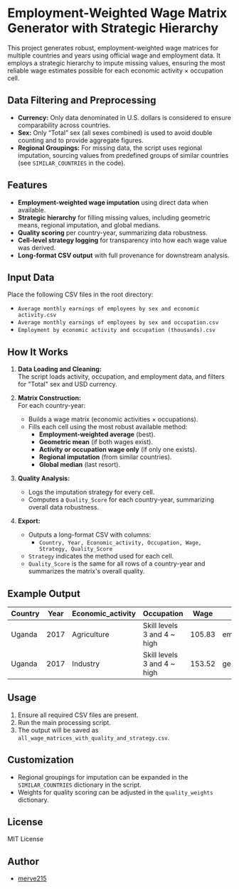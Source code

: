 # Employment-Weighted Wage Matrix Generator with Strategic Hierarchy

This project generates robust, employment-weighted wage matrices for multiple countries and years using official wage and employment data. It employs a strategic hierarchy to impute missing values, ensuring the most reliable wage estimates possible for each economic activity × occupation cell.

## Data Filtering and Preprocessing

- **Currency:** Only data denominated in U.S. dollars is considered to ensure comparability across countries.
- **Sex:** Only “Total” sex (all sexes combined) is used to avoid double counting and to provide aggregate figures.
- **Regional Groupings:** For missing data, the script uses regional imputation, sourcing values from predefined groups of similar countries (see `SIMILAR_COUNTRIES` in the code).

## Features

- **Employment-weighted wage imputation** using direct data when available.
- **Strategic hierarchy** for filling missing values, including geometric means, regional imputation, and global medians.
- **Quality scoring** per country-year, summarizing data robustness.
- **Cell-level strategy logging** for transparency into how each wage value was derived.
- **Long-format CSV output** with full provenance for downstream analysis.

## Input Data

Place the following CSV files in the root directory:

- `Average monthly earnings of employees by sex and economic activity.csv`
- `Average monthly earnings of employees by sex and occupation.csv`
- `Employment by economic activity and occupation (thousands).csv`

## How It Works

1. **Data Loading and Cleaning:**  
   The script loads activity, occupation, and employment data, and filters for "Total" sex and USD currency.

2. **Matrix Construction:**  
   For each country-year:
   - Builds a wage matrix (economic activities × occupations).
   - Fills each cell using the most robust available method:
     - **Employment-weighted average** (best).
     - **Geometric mean** (if both wages exist).
     - **Activity or occupation wage only** (if only one exists).
     - **Regional imputation** (from similar countries).
     - **Global median** (last resort).

3. **Quality Analysis:**  
   - Logs the imputation strategy for every cell.
   - Computes a `Quality_Score` for each country-year, summarizing overall data robustness.

4. **Export:**  
   - Outputs a long-format CSV with columns:
     - `Country, Year, Economic_activity, Occupation, Wage, Strategy, Quality_Score`
   - `Strategy` indicates the method used for each cell.
   - `Quality_Score` is the same for all rows of a country-year and summarizes the matrix's overall quality.

## Example Output

| Country | Year | Economic_activity | Occupation                | Wage      | Strategy             | Quality_Score |
|---------|------|------------------|---------------------------|-----------|----------------------|---------------|
| Uganda  | 2017 | Agriculture      | Skill levels 3 and 4 ~ high | 105.83 | employment_weighted  | 86.7          |
| Uganda  | 2017 | Industry         | Skill levels 3 and 4 ~ high | 153.52 | geometric_mean       | 86.7          |

## Usage

1. Ensure all required CSV files are present.
2. Run the main processing script.
3. The output will be saved as `all_wage_matrices_with_quality_and_strategy.csv`.

## Customization

- Regional groupings for imputation can be expanded in the `SIMILAR_COUNTRIES` dictionary in the script.
- Weights for quality scoring can be adjusted in the `quality_weights` dictionary.

## License

MIT License

## Author

- [merve215](https://github.com/merve215)